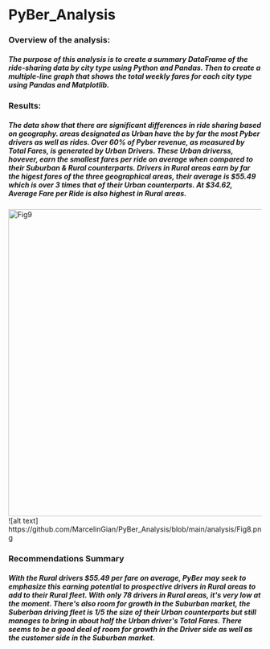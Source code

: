 # PyBer_Analysis

### Overview of the analysis:
##### The purpose of this analysis is to create a summary DataFrame of the ride-sharing data by city type using Python and Pandas. Then to create a multiple-line graph that shows the total weekly fares for each city type using Pandas and Matplotlib.

### Results:
##### The data show that there are significant differences in ride sharing based on geography. areas designated as Urban have the by far the most Pyber drivers as well as rides. Over 60% of Pyber revenue, as measured by Total Fares, is generated by Urban Drivers. These Urban driverss, hovever, earn the smallest fares per ride on average when compared to their Suburban & Rural counterparts. Drivers in Rural areas earn by far the higest fares of the three geographical areas, their average is $55.49 which is over 3 times that of their Urban counterparts. At $34.62, Average Fare per Ride is also highest in Rural areas.

 <img width="611" alt="Fig9" src="https://user-images.githubusercontent.com/105818879/176609505-49c35c8d-3376-4d21-bdf4-212e8811342a.png">
 ![alt text] https://github.com/MarcelinGian/PyBer_Analysis/blob/main/analysis/Fig8.png



### Recommendations Summary
##### With the  Rural drivers $55.49 per fare on average, PyBer may seek to emphasize this earning potential to prospective drivers in Rural areas to add to their Rural fleet. With only 78 drivers in Rural areas, it's very low at the moment. There's also room for growth in the Suburban market, the Suberban driving fleet is 1/5 the size of their Urban counterparts but still manages to bring in about half the Urban driver's Total Fares. There seems to be a good deal of room for growth in the Driver side as well as the customer side in the Suburban market.

